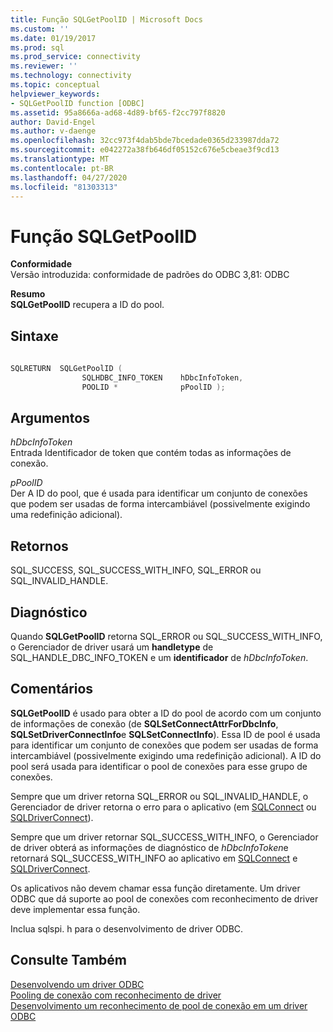 ```yaml
---
title: Função SQLGetPoolID | Microsoft Docs
ms.custom: ''
ms.date: 01/19/2017
ms.prod: sql
ms.prod_service: connectivity
ms.reviewer: ''
ms.technology: connectivity
ms.topic: conceptual
helpviewer_keywords:
- SQLGetPoolID function [ODBC]
ms.assetid: 95a8666a-ad68-4d89-bf65-f2cc797f8820
author: David-Engel
ms.author: v-daenge
ms.openlocfilehash: 32cc973f4dab5bde7bcedade0365d233987dda72
ms.sourcegitcommit: e042272a38fb646df05152c676e5cbeae3f9cd13
ms.translationtype: MT
ms.contentlocale: pt-BR
ms.lasthandoff: 04/27/2020
ms.locfileid: "81303313"
---
```

# <a name="sqlgetpoolid-function"></a>Função SQLGetPoolID
**Conformidade**  
 Versão introduzida: conformidade de padrões do ODBC 3,81: ODBC  
  
 **Resumo**  
 **SQLGetPoolID** recupera a ID do pool.  
  
## <a name="syntax"></a>Sintaxe  
  
```cpp
  
SQLRETURN  SQLGetPoolID (  
                SQLHDBC_INFO_TOKEN    hDbcInfoToken,  
                POOLID *              pPoolID );  
```  
  
## <a name="arguments"></a>Argumentos  
 *hDbcInfoToken*  
 Entrada Identificador de token que contém todas as informações de conexão.  
  
 *pPoolID*  
 Der A ID do pool, que é usada para identificar um conjunto de conexões que podem ser usadas de forma intercambiável (possivelmente exigindo uma redefinição adicional).  
  
## <a name="returns"></a>Retornos  
 SQL_SUCCESS, SQL_SUCCESS_WITH_INFO, SQL_ERROR ou SQL_INVALID_HANDLE.  
  
## <a name="diagnostics"></a>Diagnóstico  
 Quando **SQLGetPoolID** retorna SQL_ERROR ou SQL_SUCCESS_WITH_INFO, o Gerenciador de driver usará um **handletype** de SQL_HANDLE_DBC_INFO_TOKEN e um **identificador** de *hDbcInfoToken*.  
  
## <a name="remarks"></a>Comentários  
 **SQLGetPoolID** é usado para obter a ID do pool de acordo com um conjunto de informações de conexão (de **SQLSetConnectAttrForDbcInfo**, **SQLSetDriverConnectInfo**e **SQLSetConnectInfo**). Essa ID de pool é usada para identificar um conjunto de conexões que podem ser usadas de forma intercambiável (possivelmente exigindo uma redefinição adicional). A ID do pool será usada para identificar o pool de conexões para esse grupo de conexões.  
  
 Sempre que um driver retorna SQL_ERROR ou SQL_INVALID_HANDLE, o Gerenciador de driver retorna o erro para o aplicativo (em [SQLConnect](../../../odbc/reference/syntax/sqlconnect-function.md) ou [SQLDriverConnect](../../../odbc/reference/syntax/sqldriverconnect-function.md)).  
  
 Sempre que um driver retornar SQL_SUCCESS_WITH_INFO, o Gerenciador de driver obterá as informações de diagnóstico de *hDbcInfoToken*e retornará SQL_SUCCESS_WITH_INFO ao aplicativo em [SQLConnect](../../../odbc/reference/syntax/sqlconnect-function.md) e [SQLDriverConnect](../../../odbc/reference/syntax/sqldriverconnect-function.md).  
  
 Os aplicativos não devem chamar essa função diretamente. Um driver ODBC que dá suporte ao pool de conexões com reconhecimento de driver deve implementar essa função.  
  
 Inclua sqlspi. h para o desenvolvimento de driver ODBC.  
  
## <a name="see-also"></a>Consulte Também  
 [Desenvolvendo um driver ODBC](../../../odbc/reference/develop-driver/developing-an-odbc-driver.md)   
 [Pooling de conexão com reconhecimento de driver](../../../odbc/reference/develop-app/driver-aware-connection-pooling.md)   
 [Desenvolvimento um reconhecimento de pool de conexão em um driver ODBC](../../../odbc/reference/develop-driver/developing-connection-pool-awareness-in-an-odbc-driver.md)
